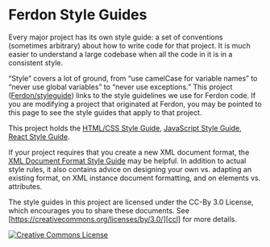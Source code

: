 # Ferdon Style Guides

Every major project has its own style guide: a set of conventions
(sometimes arbitrary) about how to write code for that project. It is much
easier to understand a large codebase when all the code in it is in a
consistent style.

“Style” covers a lot of ground, from “use camelCase for variable names” to
“never use global variables” to “never use exceptions.” This project
([Ferdon/styleguide](https://github.com/ferdon-inc/styleguide)) links to the
style guidelines we use for Ferdon code. If you are modifying a project that
originated at Ferdon, you may be pointed to this page to see the style guides
that apply to that project.

This project holds the [HTML/CSS Style Guide][htmlcss], [JavaScript Style Guide][js], [React Style Guide][react]. 
<!-- [Java Style Guide][java] -->

<!-- There are some style guide which we have not implement yet [C++ Style Guide][cpp], [C# Style Guide][csharp],
[Swift Style Guide][swift], [Objective-C Style Guide][objc], [Python Style Guide][py], [R Style Guide][r], [Shell Style Guide][sh], [AngularJS Style Guide][angular],
[Common Lisp Style Guide][cl], and [Vimscript Style Guide][vim]. This project
also contains [cpplint][cpplint], a tool to assist with style guide compliance,
and [google-c-style.el][emacs], an Emacs settings file for Google style. -->

If your project requires that you create a new XML document format, the [XML
Document Format Style Guide][xml] may be helpful. In addition to actual style
rules, it also contains advice on designing your own vs. adapting an existing
format, on XML instance document formatting, and on elements vs. attributes.

The style guides in this project are licensed under the CC-By 3.0 License,
which encourages you to share these documents.
See [https://creativecommons.org/licenses/by/3.0/][ccl] for more details.

<!-- The following Google style guides live outside of this project:
[Go Code Review Comments][go] and [Effective Dart][dart]. -->

<a rel="license" href="https://creativecommons.org/licenses/by/3.0/"><img alt="Creative Commons License" style="border-width:0" src="https://i.creativecommons.org/l/by/3.0/88x31.png" /></a>

[cpp]: https://ferdon-inc.github.io/styleguide/cppguide.html
[csharp]: https://ferdon-inc.github.io/styleguide/csharp-style.html
[swift]: https://ferdon-inc.github.io/swift/
[objc]: objcguide.md
[java]: https://ferdon-inc.github.io/styleguide/javaguide.html
[py]: https://ferdon-inc.github.io/styleguide/pyguide.html
[r]: https://ferdon-inc.github.io/styleguide/Rguide.html
[sh]: https://ferdon-inc.github.io/styleguide/shellguide.html
[htmlcss]: https://ferdon-inc.github.io/styleguide/htmlcssguide.html
[js]: https://ferdon-inc.github.io/styleguide/jsguide.html
[angular]: https://ferdon-inc.github.io/styleguide/angularjs-google-style.html
[cl]: https://ferdon-inc.github.io/styleguide/lispguide.xml
[vim]: https://ferdon-inc.github.io/styleguide/vimscriptguide.xml
[cpplint]: https://github.com/ferdon-inc/styleguide/tree/gh-pages/cpplint
[emacs]: https://raw.githubusercontent.com/google/styleguide/gh-pages/google-c-style.el
[xml]: https://ferdon-inc.github.io/styleguide/xmlstyle.html
[go]: https://golang.org/wiki/CodeReviewComments
[dart]: https://www.dartlang.org/guides/language/effective-dart
[ccl]: https://creativecommons.org/licenses/by/3.0/
[react]: https://ferdon-inc.github.io/styleguide/javascript/react/README.md
